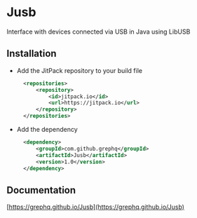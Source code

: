 # Jusb

Interface with devices connected via USB in Java using LibUSB

## Installation
- Add the JitPack repository to your build file
  ```xml
    <repositories>
		<repository>
		    <id>jitpack.io</id>
		    <url>https://jitpack.io</url>
		</repository>
	</repositories>
  ```
- Add the dependency
  ```xml
    <dependency>
	    <groupId>com.github.grephq</groupId>
	    <artifactId>Jusb</artifactId>
	    <version>1.0</version>
	</dependency>
  ```


## Documentation
[https://grephq.github.io/Jusb](https://grephq.github.io/Jusb)
